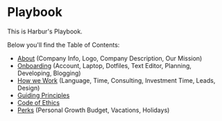 # Playbook

This is Harbur's Playbook.

Below you'll find the Table of Contents:

* [About] (Company Info, Logo, Company Description, Our Mission)
* [Onboarding] (Account, Laptop, Dotfiles, Text Editor, Planning, Developing, Blogging)
* [How we Work] (Language, Time, Consulting, Investment Time, Leads, Design)
* [Guiding Principles]
* [Code of Ethics]
* [Perks] (Personal Growth Budget, Vacations, Holidays)

[About]: docs/about.md
[Onboarding]: docs/onboarding.md
[Guiding Principles]: docs/guiding-principles.md
[How we Work]: docs/how-we-work.md
[Code of Ethics]: docs/code-of-ethics.md
[Perks]: docs/perks.md
